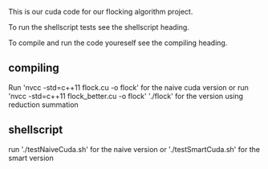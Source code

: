 This is our cuda code for our flocking algorithm project. 

To run the shellscript tests see the shellscript heading.

To compile and run the code youreself see the compiling heading.

## compiling
Run
'nvcc -std=c++11 flock.cu -o flock'
for the naive cuda version
or run
'nvcc -std=c++11 flock_better.cu -o flock'
'./flock'
for the version using reduction summation

## shellscript
run
'./testNaiveCuda.sh'
for the naive version
or 
'./testSmartCuda.sh'
for the smart version
